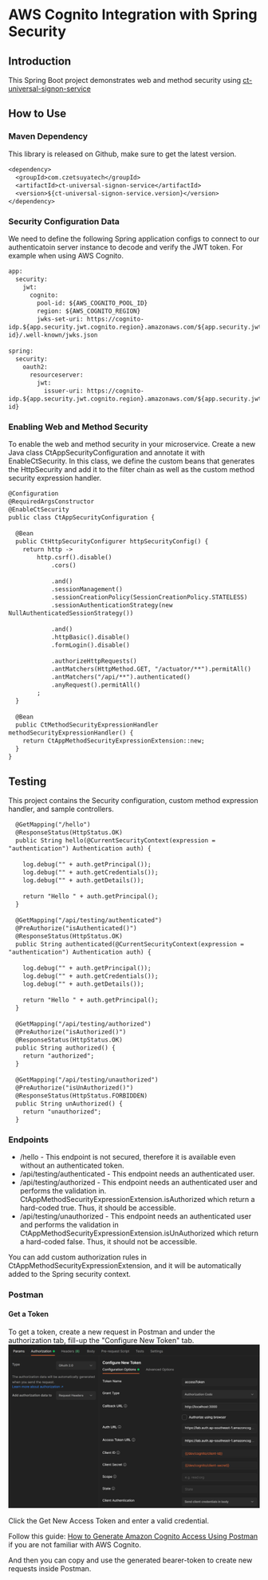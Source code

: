 # AWS Cognito Integration with Spring Security

## Introduction

This Spring Boot project demonstrates web and method security using [ct-universal-signon-service](https://github.com/czetsuya/ct-universal-signon-service)

## How to Use

### Maven Dependency

This library is released on Github, make sure to get the latest version.

```
<dependency>
  <groupId>com.czetsuyatech</groupId>
  <artifactId>ct-universal-signon-service</artifactId>
  <version>${ct-universal-signon-service.version}</version>
</dependency>
```

### Security Configuration Data

We need to define the following Spring application configs to connect to our authenticatoin server instance to decode 
and verify the JWT token. For example when using AWS Cognito.

```
app:
  security:
    jwt:
      cognito:
        pool-id: ${AWS_COGNITO_POOL_ID}
        region: ${AWS_COGNITO_REGION}
        jwks-set-uri: https://cognito-idp.${app.security.jwt.cognito.region}.amazonaws.com/${app.security.jwt.cognito.pool-id}/.well-known/jwks.json

spring:
  security:
    oauth2:
      resourceserver:
        jwt:
          issuer-uri: https://cognito-idp.${app.security.jwt.cognito.region}.amazonaws.com/${app.security.jwt.cognito.pool-id}
```

### Enabling Web and Method Security

To enable the web and method security in your microservice. Create a new Java class CtAppSecurityConfiguration and
annotate it with EnableCtSecurity. In this class, we define the custom beans that generates the HttpSecurity and add it
to the filter chain as well as the custom method security expression handler.

```
@Configuration
@RequiredArgsConstructor
@EnableCtSecurity
public class CtAppSecurityConfiguration {

  @Bean
  public CtHttpSecurityConfigurer httpSecurityConfig() {
    return http ->
        http.csrf().disable()
            .cors()

            .and()
            .sessionManagement()
            .sessionCreationPolicy(SessionCreationPolicy.STATELESS)
            .sessionAuthenticationStrategy(new NullAuthenticatedSessionStrategy())

            .and()
            .httpBasic().disable()
            .formLogin().disable()

            .authorizeHttpRequests()
            .antMatchers(HttpMethod.GET, "/actuator/**").permitAll()
            .antMatchers("/api/**").authenticated()
            .anyRequest().permitAll()
        ;
  }

  @Bean
  public CtMethodSecurityExpressionHandler methodSecurityExpressionHandler() {
    return CtAppMethodSecurityExpressionExtension::new;
  }
}
```

## Testing

This project contains the Security configuration, custom method expression handler, and sample controllers.

```
  @GetMapping("/hello")
  @ResponseStatus(HttpStatus.OK)
  public String hello(@CurrentSecurityContext(expression = "authentication") Authentication auth) {

    log.debug("" + auth.getPrincipal());
    log.debug("" + auth.getCredentials());
    log.debug("" + auth.getDetails());

    return "Hello " + auth.getPrincipal();
  }

  @GetMapping("/api/testing/authenticated")
  @PreAuthorize("isAuthenticated()")
  @ResponseStatus(HttpStatus.OK)
  public String authenticated(@CurrentSecurityContext(expression = "authentication") Authentication auth) {

    log.debug("" + auth.getPrincipal());
    log.debug("" + auth.getCredentials());
    log.debug("" + auth.getDetails());

    return "Hello " + auth.getPrincipal();
  }

  @GetMapping("/api/testing/authorized")
  @PreAuthorize("isAuthorized()")
  @ResponseStatus(HttpStatus.OK)
  public String authorized() {
    return "authorized";
  }

  @GetMapping("/api/testing/unauthorized")
  @PreAuthorize("isUnAuthorized()")
  @ResponseStatus(HttpStatus.FORBIDDEN)
  public String unAuthorized() {
    return "unauthorized";
  }
```

### Endpoints

- /hello - This endpoint is not secured, therefore it is available even without an authenticated token.
- /api/testing/authenticated - This endpoint needs an authenticated user.
- /api/testing/authorized - This endpoint needs an authenticated user and performs the validation in.
  CtAppMethodSecurityExpressionExtension.isAuthorized which return a hard-coded true. Thus, it should be accessible.
- /api/testing/unauthorized - This endpoint needs an authenticated user and performs the validation in
  CtAppMethodSecurityExpressionExtension.isUnAuthorized which return a hard-coded false. Thus, it should not be
  accessible.

You can add custom authorization rules in CtAppMethodSecurityExpressionExtension, and it will be automatically added to
the Spring security context.

### Postman

#### Get a Token

To get a token, create a new request in Postman and under the authorization tab, fill-up the "Configure New Token" tab.
![Configure a New Oauth Token in Postman](./docs/aws_cognito_generate_oauth_token.png)

Click the Get New Access Token and enter a valid credential.

Follow this guide: [How to Generate Amazon Cognito Access Using Postman](https://www.czetsuyatech.com/2021/01/aws-generate-cognito-access-token.html) if you are not
familiar with AWS Cognito.

And then you can copy and use the generated bearer-token to create new requests inside Postman.